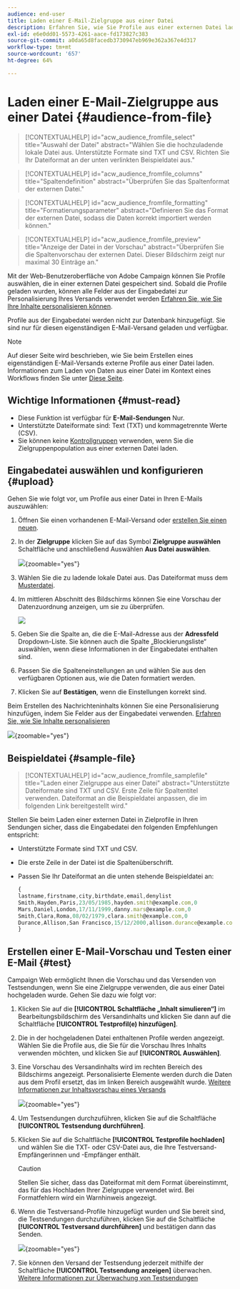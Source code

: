 ```yaml
---
audience: end-user
title: Laden einer E-Mail-Zielgruppe aus einer Datei
description: Erfahren Sie, wie Sie Profile aus einer externen Datei laden, um eine E-Mail-Zielgruppe zu erstellen.
exl-id: e6e0dd01-5573-4261-aace-fd173827c383
source-git-commit: a0da65d8facedb3730947eb969e362a367e4d317
workflow-type: tm+mt
source-wordcount: '657'
ht-degree: 64%

---
```


# Laden einer E-Mail-Zielgruppe aus einer Datei {#audience-from-file}

>[!CONTEXTUALHELP]
>id="acw_audience_fromfile_select"
>title="Auswahl der Datei"
>abstract="Wählen Sie die hochzuladende lokale Datei aus. Unterstützte Formate sind TXT und CSV. Richten Sie Ihr Dateiformat an der unten verlinkten Beispieldatei aus."

>[!CONTEXTUALHELP]
>id="acw_audience_fromfile_columns"
>title="Spaltendefinition"
>abstract="Überprüfen Sie das Spaltenformat der externen Datei."

>[!CONTEXTUALHELP]
>id="acw_audience_fromfile_formatting"
>title="Formatierungsparameter"
>abstract="Definieren Sie das Format der externen Datei, sodass die Daten korrekt importiert werden können."

>[!CONTEXTUALHELP]
>id="acw_audience_fromfile_preview"
>title="Anzeige der Datei in der Vorschau"
>abstract="Überprüfen Sie die Spaltenvorschau der externen Datei. Dieser Bildschirm zeigt nur maximal 30 Einträge an."

Mit der Web-Benutzeroberfläche von Adobe Campaign können Sie Profile auswählen, die in einer externen Datei gespeichert sind. Sobald die Profile geladen wurden, können alle Felder aus der Eingabedatei zur Personalisierung Ihres Versands verwendet werden [Erfahren Sie, wie Sie Ihre Inhalte personalisieren können](../personalization/personalize.md).

Profile aus der Eingabedatei werden nicht zur Datenbank hinzugefügt. Sie sind nur für diesen eigenständigen E-Mail-Versand geladen und verfügbar.

>[!NOTE]
>
>Auf dieser Seite wird beschrieben, wie Sie beim Erstellen eines eigenständigen E-Mail-Versands externe Profile aus einer Datei laden. Informationen zum Laden von Daten aus einer Datei im Kontext eines Workflows finden Sie unter [Diese Seite](../workflows/activities/load-file.md).

## Wichtige Informationen {#must-read}

* Diese Funktion ist verfügbar für **E-Mail-Sendungen** Nur.
* Unterstützte Dateiformate sind: Text (TXT) und kommagetrennte Werte (CSV).
* Sie können keine [Kontrollgruppen](control-group.md) verwenden, wenn Sie die Zielgruppenpopulation aus einer externen Datei laden.

## Eingabedatei auswählen und konfigurieren {#upload}

Gehen Sie wie folgt vor, um Profile aus einer Datei in Ihren E-Mails auszuwählen:

1. Öffnen Sie einen vorhandenen E-Mail-Versand oder [erstellen Sie einen neuen](../email/create-email.md).
1. In der **Zielgruppe** klicken Sie auf das Symbol **Zielgruppe auswählen** Schaltfläche und anschließend Auswählen **Aus Datei auswählen**.

   ![](assets/select-from-file.png){zoomable=&quot;yes&quot;}

1. Wählen Sie die zu ladende lokale Datei aus. Das Dateiformat muss dem [Musterdatei](#sample-file).
1. Im mittleren Abschnitt des Bildschirms können Sie eine Vorschau der Datenzuordnung anzeigen, um sie zu überprüfen.

   ![](assets/select-from-file-map.png)

1. Geben Sie die Spalte an, die die E-Mail-Adresse aus der **Adressfeld** Dropdown-Liste. Sie können auch die Spalte „Blockierungsliste“ auswählen, wenn diese Informationen in der Eingabedatei enthalten sind.
1. Passen Sie die Spalteneinstellungen an und wählen Sie aus den verfügbaren Optionen aus, wie die Daten formatiert werden.
1. Klicken Sie auf **Bestätigen**, wenn die Einstellungen korrekt sind.

Beim Erstellen des Nachrichteninhalts können Sie eine Personalisierung hinzufügen, indem Sie Felder aus der Eingabedatei verwenden. [Erfahren Sie, wie Sie Inhalte personalisieren](../personalization/personalize.md)

![](assets/select-external-perso.png){zoomable=&quot;yes&quot;}

## Beispieldatei {#sample-file}

>[!CONTEXTUALHELP]
>id="acw_audience_fromfile_samplefile"
>title="Laden einer Zielgruppe aus einer Datei"
>abstract="Unterstützte Dateiformate sind TXT und CSV. Erste Zeile für Spaltentitel verwenden. Dateiformat an die Beispieldatei anpassen, die im folgenden Link bereitgestellt wird."

Stellen Sie beim Laden einer externen Datei in Zielprofile in Ihren Sendungen sicher, dass die Eingabedatei den folgenden Empfehlungen entspricht:

* Unterstützte Formate sind TXT und CSV.
* Die erste Zeile in der Datei ist die Spaltenüberschrift.
* Passen Sie Ihr Dateiformat an die unten stehende Beispieldatei an:

  ```javascript
  {
  lastname,firstname,city,birthdate,email,denylist
  Smith,Hayden,Paris,23/05/1985,hayden.smith@example.com,0
  Mars,Daniel,London,17/11/1999,danny.mars@example.com,0
  Smith,Clara,Roma,08/02/1979,clara.smith@example.com,0
  Durance,Allison,San Francisco,15/12/2000,allison.durance@example.com,1
  }
  ```

## Erstellen einer E-Mail-Vorschau und Testen einer E-Mail {#test}

Campaign Web ermöglicht Ihnen die Vorschau und das Versenden von Testsendungen, wenn Sie eine Zielgruppe verwenden, die aus einer Datei hochgeladen wurde. Gehen Sie dazu wie folgt vor:

1. Klicken Sie auf die **[!UICONTROL Schaltfläche „Inhalt simulieren“]** im Bearbeitungsbildschirm des Versandinhalts und klicken Sie dann auf die Schaltfläche **[!UICONTROL Testprofil(e) hinzufügen]**.

1. Die in der hochgeladenen Datei enthaltenen Profile werden angezeigt. Wählen Sie die Profile aus, die Sie für die Vorschau Ihres Inhalts verwenden möchten, und klicken Sie auf **[!UICONTROL Auswählen]**.

1. Eine Vorschau des Versandinhalts wird im rechten Bereich des Bildschirms angezeigt. Personalisierte Elemente werden durch die Daten aus dem Profil ersetzt, das im linken Bereich ausgewählt wurde. [Weitere Informationen zur Inhaltsvorschau eines Versands](../preview-test/preview-content.md)

   ![](assets/file-upload-preview.png){zoomable=&quot;yes&quot;}

1. Um Testsendungen durchzuführen, klicken Sie auf die Schaltfläche **[!UICONTROL Testsendung durchführen]**.

1. Klicken Sie auf die Schaltfläche **[!UICONTROL Testprofile hochladen]** und wählen Sie die TXT- oder CSV-Datei aus, die Ihre Testversand-Empfängerinnen und -Empfänger enthält.

   >[!CAUTION]
   >
   >Stellen Sie sicher, dass das Dateiformat mit dem Format übereinstimmt, das für das Hochladen Ihrer Zielgruppe verwendet wird. Bei Formatfehlern wird ein Warnhinweis angezeigt.

1. Wenn die Testversand-Profile hinzugefügt wurden und Sie bereit sind, die Testsendungen durchzuführen, klicken Sie auf die Schaltfläche **[!UICONTROL Testversand durchführen]** und bestätigen dann das Senden.

   ![](assets/file-upload-test.png){zoomable=&quot;yes&quot;}

1. Sie können den Versand der Testsendung jederzeit mithilfe der Schaltfläche **[!UICONTROL Testsendung anzeigen]** überwachen. [Weitere Informationen zur Überwachung von Testsendungen](../preview-test/test-deliveries.md#access-test-deliveries)
